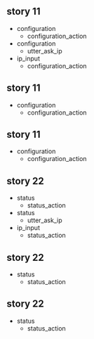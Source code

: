 ## story 11
* configuration
    - configuration_action
* configuration
    - utter_ask_ip
* ip_input
    - configuration_action
## story 11
* configuration
    - configuration_action
## story 11
* configuration
    - configuration_action
## story 22
* status
    - status_action
* status
    - utter_ask_ip
* ip_input
    - status_action
## story 22
* status
    - status_action
## story 22
* status
    - status_action
